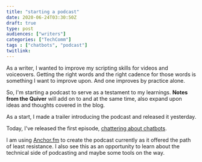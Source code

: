```yaml
---
title: "starting a podcast"
date: 2020-06-24T03:30:50Z
draft: true
type: post
audiences: ["writers"]
categories: ["TechComm"]
tags : ["chatbots", "podcast"]
twitlink: 
---
```


As a writer, I wanted to improve my scripting skills for videos and voiceovers. Getting the right words and the right cadence for those words is something I want to improve upon. And one improves by practice alone.


So, I'm starting a podcast to serve as a testament to my learnings. **Notes from the Quiver** will add on to and at the same time, also expand upon ideas and thoughts covered in the blog.


As a start, I made a trailer introducing the podcast and released it yesterday.

Today, I've released the first episode, [chattering about chatbots](https://anchor.fm/notesfromthequiver/episodes/Chattering-about-Chatbots-efrt3g).

I am using [Anchor.fm](https://anchor.fm) to create the podcast currently as it offered the path of least resistance. I also see this as an opportunity to learn about the technical side of podcasting and maybe some tools on the way.



